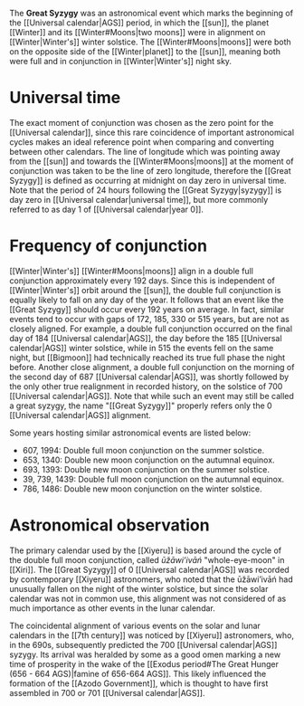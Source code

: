 The **Great Syzygy** was an astronomical event which marks the beginning of the [[Universal calendar|AGS]] period, in which the [[sun]], the planet [[Winter]] and its [[Winter#Moons|two moons]] were in alignment on [[Winter|Winter's]] winter solstice. The [[Winter#Moons|moons]] were both on the opposite side of the [[Winter|planet]] to the [[sun]], meaning both were full and in conjunction in [[Winter|Winter's]] night sky.
# Universal time
The exact moment of conjunction was chosen as the zero point for the [[Universal calendar]], since this rare coincidence of important astronomical cycles makes an ideal reference point when comparing and converting between other calendars. The line of longitude which was pointing away from the [[sun]] and towards the [[Winter#Moons|moons]] at the moment of conjunction was taken to be the line of zero longitude, therefore the [[Great Syzygy]] is defined as occurring at midnight on day zero in universal time. Note that the period of 24 hours following the [[Great Syzygy|syzygy]] is day zero in [[Universal calendar|universal time]], but more commonly referred to as day 1 of [[Universal calendar|year 0]].
# Frequency of conjunction
[[Winter|Winter's]] [[Winter#Moons|moons]] align in a double full conjunction approximately every 192 days. Since this is independent of [[Winter|Winter's]] orbit around the [[sun]], the double full conjunction is equally likely to fall on any day of the year. It follows that an event like the [[Great Syzygy]] should occur every 192 years on average. In fact, similar events tend to occur with gaps of 172, 185, 330 or 515 years, but are not as closely aligned. For example, a double full conjunction occurred on the final day of 184 [[Universal calendar|AGS]], the day before the 185 [[Universal calendar|AGS]] winter solstice, while in 515 the events fell on the same night, but [[Bigmoon]] had technically reached its true full phase the night before. Another close alignment, a double full conjunction on the morning of the second day of 687 [[Universal calendar|AGS]], was shortly followed by the only other true realignment in recorded history, on the solstice of 700 [[Universal calendar|AGS]]. Note that while such an event may still be called a great syzygy, the name "[[Great Syzygy]]" properly refers only the 0 [[Universal calendar|AGS]] alignment.

Some years hosting similar astronomical events are listed below:
- 607, 1994: Double full moon conjunction on the summer solstice.
- 653, 1340: Double new moon conjunction on the autumnal equinox.
- 693, 1393: Double new moon conjunction on the summer solstice.
- 39, 739, 1439: Double full moon conjunction on the autumnal equinox.
- 786, 1486: Double new moon conjunction on the winter solstice.
# Astronomical observation
The primary calendar used by the [[Xiyeru]] is based around the cycle of the double full moon conjunction, called *ūžāwiʼivāń* "whole-eye-moon" in [[Xiri]]. The [[Great Syzygy]] of 0 [[Universal calendar|AGS]] was recorded by contemporary [[Xiyeru]] astronomers, who noted that the ūžāwiʼivāń had unusually fallen on the night of the winter solstice, but since the solar calendar was not in common use, this alignment was not considered of as much importance as other events in the lunar calendar.

The coincidental alignment of various events on the solar and lunar calendars in the [[7th century]] was noticed by [[Xiyeru]] astronomers, who, in the 690s, subsequently predicted the 700 [[Universal calendar|AGS]] syzygy. Its arrival was heralded by some as a good omen marking a new time of prosperity in the wake of the [[Exodus period#The Great Hunger (656 - 664 AGS)|famine of 656-664 AGS]]. This likely influenced the formation of the [[Azodo Government]], which is thought to have first assembled in 700 or 701 [[Universal calendar|AGS]].